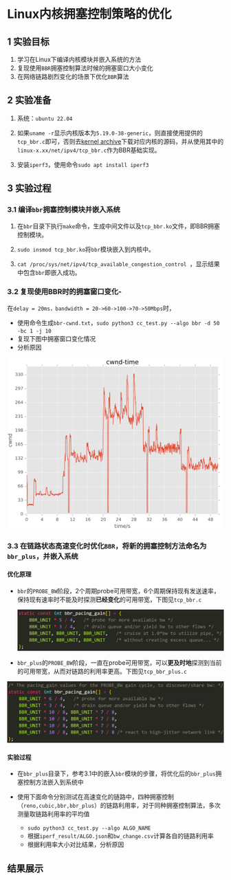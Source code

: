 # Linux内核拥塞控制策略的优化

## 1 实验目标

1. 学习在Linux下编译内核模块并嵌入系统的方法
2. 复现使用`BBR`拥塞控制算法时候的拥塞窗口大小变化
3. 在网络链路剧烈变化的场景下优化`BBR`算法

## 2 实验准备

1. 系统：`ubuntu 22.04`

2. 如果`uname -r`显示内核版本为`5.19.0-38-generic`，则直接使用提供的`tcp_bbr.c`即可，否则去[kernel archive](https://mirrors.edge.kernel.org/pub/linux/kernel/)下载对应内核的源码，并从使用其中的`linux-x.xx/net/ipv4/tcp_bbr.c`作为BBR基础实现。
3. 安装`iperf3`，使用命令`sudo apt install iperf3`

## 3 实验过程

### 3.1 编译`bbr`拥塞控制模块并嵌入系统

1. 在`bbr`目录下执行`make`命令，生成中间文件以及`tcp_bbr.ko`文件，即BBR拥塞控制模块。

2. `sudo insmod tcp_bbr.ko`将`bbr`模块嵌入到内核中。

3. `cat /proc/sys/net/ipv4/tcp_available_congestion_control `，显示结果中包含`bbr`即嵌入成功。

### 3.2 复现使用BBR时的拥塞窗口变化-
在`delay = 20ms，bandwidth = 20->60->100->70->50Mbps`时，

- 使用命令生成`bbr-cwnd.txt`，`sudo python3 cc_test.py --algo bbr -d 50 -bc 1 -j 10`
- 复现下图中拥塞窗口变化情况
- 分析原因
<img src="figure\bbr-cwnd.png" alt="image-20230711232332812"/>

### 3.3 在链路状态高速变化时优化`BBR`，将新的拥塞控制方法命名为`bbr_plus`，并嵌入系统

#### 优化原理

- `bbr`的`PROBE_BW`阶段，2个周期probe可用带宽，6个周期保持现有发送速率，保持现有速率时不能及时探测**已经变化**的可用带宽，下图见`tcp_bbr.c`

  <img src="figure\bbr-gain.png" alt="image-20230711232332812"/>

- `bbr_plus`的`PROBE_BW`阶段，一直在probe可用带宽，可以**更及时地**探测到当前的可用带宽，从而对链路的利用率更高。下图见`tcp_bbr_plus.c`

<img src="figure\bbr-plus-gain.png" alt="image-20230711232332812"/>

#### 实验过程

- 在`bbr_plus`目录下，参考3.1中的嵌入`bbr`模块的步骤，将优化后的`bbr_plus`拥塞控制方法嵌入到系统中

- 使用下面命令分别测试在高速变化的链路中，四种拥塞控制（`reno,cubic,bbr,bbr_plus`）的链路利用率，对于同种拥塞控制算法，多次测量取链路利用率的平均值

  - `sudo python3 cc_test.py --algo ALGO_NAME`
  - 根据`iperf_result/ALGO.json`和`bw_change.csv`计算各自的链路利用率
  - 根据利用率大小对比结果，分析原因

  

## 结果展示
